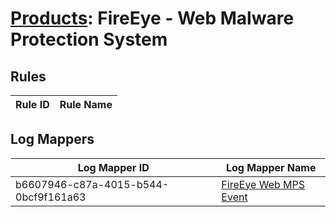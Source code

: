 # [Products](README.md): FireEye - Web Malware Protection System

## Rules

|Rule ID|Rule Name|
|----|----|


## Log Mappers

|Log Mapper ID|Log Mapper Name|
|----|----|
|b6607946-c87a-4015-b544-0bcf9f161a63|[FireEye Web MPS Event](../mappings/b6607946-c87a-4015-b544-0bcf9f161a63.md)|


